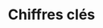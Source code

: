 ---
title: Chiffres clés
subtitle:
widget: featurette
weight: 60

feature:
- name: 7+
  description: Mentors
  icon: user-graduate
  icon_pack: fas
- name: 28+
  description: Elèves-tuteurs
  icon: chart-line
  icon_pack: fas
- name: 200+
  description: Heures de soutien scolaire à Pierresvives
  icon: clock
  icon_pack: fas
---
